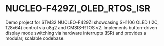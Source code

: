 # NUCLEO-F429ZI_OLED_RTOS_ISR
Demo project for STM32 NUCLEO-F429ZI showcasing SH1106 OLED (I2C, 128x64) control via u8g2 and CMSIS-RTOS v2.  Implements button-driven display mode switching via hardware interrupts (ISR) and provides a modular, scalable codebase.
